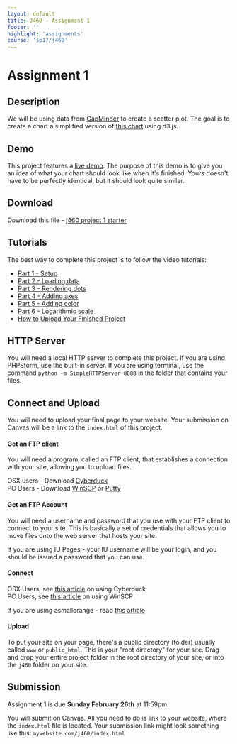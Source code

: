 ```yaml
---
layout: default
title: J460 - Assignment 1
footer: ''
highlight: 'assignments'
course: 'sp17/j460'
---
```

# Assignment 1
## Description
We will be using data from [GapMinder](http://gapminder.org) to create a scatter plot. The goal is to create a chart a simplified version of [this chart](https://www.gapminder.org/tools/#_chart-type=bubbles) using d3.js.

## Demo
This project features a [live demo](../demo/assignment1/). The purpose of this demo is to give you an idea of what your chart should look like when it's finished. Yours doesn't have to be perfectly identical, but it should look quite similar.

## Download
Download this file - [j460 project 1 starter](assignment1-starter.zip)

## Tutorials
The best way to complete this project is to follow the video tutorials:

 * [Part 1 - Setup](https://youtu.be/NHqZPmKfqUM)
 * [Part 2 - Loading data](https://youtu.be/TPtP2_unlc0)
 * [Part 3 - Rendering dots](https://youtu.be/NWhaYfJoe1A)
 * [Part 4 - Adding axes](https://youtu.be/tiDgmQyPccQ)
 * [Part 5 - Adding color](https://youtu.be/H0n7urwu1kM)
 * [Part 6 - Logarithmic scale](https://youtu.be/sSKZvM38dB4)
 * [How to Upload Your Finished Project](https://youtu.be/VJvfIHnNVzw)

## HTTP Server
You will need a local HTTP server to complete this project. If you are using PHPStorm, use the built-in server. If you are using terminal, use the command `python -m SimpleHTTPServer 8888` in the folder that contains your files.

## Connect and Upload
You will need to upload your final page to your website. Your submission on Canvas will be a link to the `index.html` of this project.

#### Get an FTP client
You will need a program, called an FTP client, that establishes a connection with your site, allowing you to upload files.

OSX users - Download [Cyberduck](https://cyberduck.io/)  
PC Users - Download [WinSCP](https://winscp.net/eng/download.php) or [Putty](http://www.putty.org/)

#### Get an FTP Account
You will need a username and password that you use with your FTP client to connect to your site. This is basically a set of credentials that allows you to move files onto the web server that hosts your site.

If you are using IU Pages - your IU username will be your login, and you should be issued a password that you can use.

#### Connect
OSX Users, see [this article](https://kb.iu.edu/d/akom) on using Cyberduck  
PC Users, see [this article](https://kb.iu.edu/d/bfoc) on using WinSCP

If you are using asmallorange - read [this article](https://kb.asmallorange.com/customer/en/portal/articles/1806237-create-an-ftp-account-in-cpanel)

#### Upload
To put your site on your page, there's a public directory (folder) usually called `www` or `public_html`. This is your "root directory" for your site. Drag and drop your entire project folder in the root directory of your site, or into the `j460` folder on your site.

## Submission
Assignment 1 is due **Sunday February 26th** at 11:59pm.

You will submit on Canvas. All you need to do is link to your website, where the `index.html` file is located. Your submission link might look something like this: `mywebsite.com/j460/index.html`